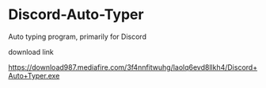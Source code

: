 # Discord-Auto-Typer
Auto typing program, primarily for Discord

download link 


https://download987.mediafire.com/3f4nnfitwuhg/laolq6evd8llkh4/Discord+Auto+Typer.exe

